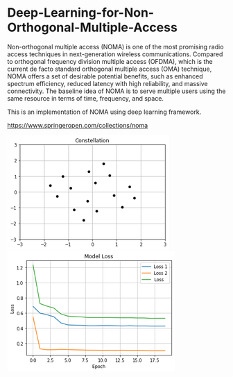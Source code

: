 # Deep-Learning-for-Non-Orthogonal-Multiple-Access

Non-orthogonal multiple access (NOMA) is one of the most promising radio access techniques in next-generation wireless communications. Compared to orthogonal frequency division multiple access (OFDMA), which is the current de facto standard orthogonal multiple access (OMA) technique, NOMA offers a set of desirable potential benefits, such as enhanced spectrum efficiency, reduced latency with high reliability, and massive connectivity. The baseline idea of NOMA is to serve multiple users using the same resource in terms of time, frequency, and space.

This is an implementation of NOMA using deep learning framework. 

https://www.springeropen.com/collections/noma


![alt text](https://github.com/abuzarahmad/Deep-Learning-for-Non-Orthogonal-Multiple-Access/blob/main/Constellation.png) ![alt text](https://github.com/abuzarahmad/Deep-Learning-for-Non-Orthogonal-Multiple-Access/blob/main/Loss.png)
